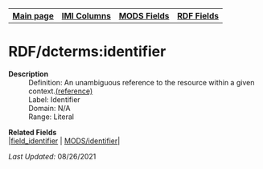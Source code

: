 <!DOCTYPE html>
<html>

<body>
<table style="width:100%">
  <tr>
    <th><a href="index.md">Main page</a></th>
	<th><a href="IMI.md">IMI Columns</a></th>
    <th><a href="MODS.md">MODS Fields</a></th>
    <th><a href="RDF.md">RDF Fields</a></th>
  </tr>
</table>



<h1>RDF/dcterms:identifier</h1>
<dl>
  <dt><b>Description</b></dt>
  <dd>Definition: An unambiguous reference to the resource within a given context.<a href="http://purl.org/dc/terms/identifier
">(reference)</a></dd>
  <dd>Label:  Identifier</dd>
  <dd>Domain:  N/A</dd>
  <dd>Range:  Literal</dd>
</dl>
<dl>
	<dt><b>Related Fields</b></dt>
		|<a href="field_identifier.md">field_identifier</a> | <a href="MODS.identifier.md">MODS/identifier</a>|
</dl>
<p><i>Last Updated: </i>08/26/2021</p>
</body>
</html>